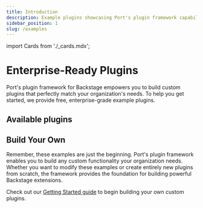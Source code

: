 ```yaml
---
title: Introduction
description: Example plugins showcasing Port's plugin framework capabilities
sidebar_position: 1
slug: /examples
---
```


import Cards from './\_cards.mdx';

# Enterprise-Ready Plugins

Port's plugin framework for Backstage empowers you to build custom plugins that perfectly match your organization's needs. To help you get started, we provide free, enterprise-grade example plugins.

## Available plugins

<Cards />

## Build Your Own

Remember, these examples are just the beginning. Port's plugin framework enables you to build any custom functionality your organization needs. Whether you want to modify these examples or create entirely new plugins from scratch, the framework provides the foundation for building powerful Backstage extensions.

Check out our [Getting Started guide](../getting-started.md) to begin building your own custom plugins.
